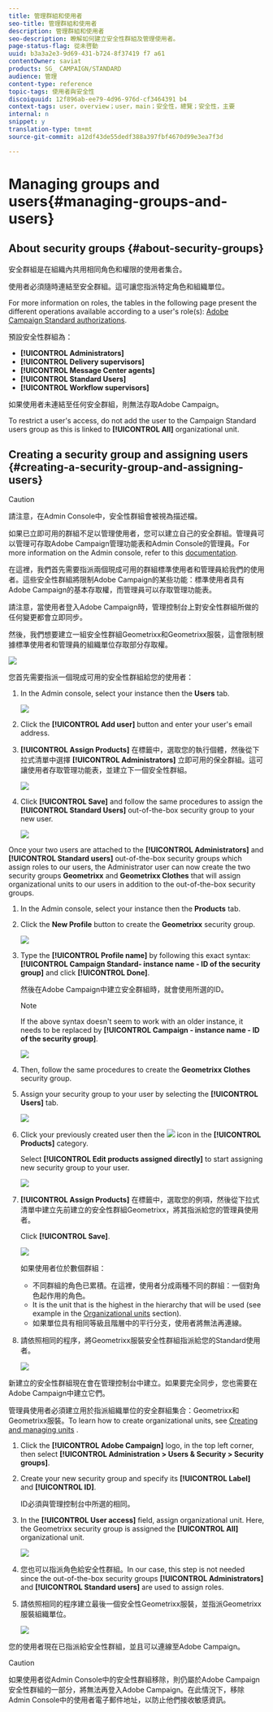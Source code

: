 ```yaml
---
title: 管理群組和使用者
seo-title: 管理群組和使用者
description: 管理群組和使用者
seo-description: 瞭解如何建立安全性群組及管理使用者。
page-status-flag: 從未啓動
uuid: b3a3a2e3-9d69-431-b724-8f37419 f7 a61
contentOwner: saviat
products: SG_ CAMPAIGN/STANDARD
audience: 管理
content-type: reference
topic-tags: 使用者與安全性
discoiquuid: 12f896ab-ee79-4d96-976d-cf3464391 b4
context-tags: user，overview；user，main；安全性，總覽；安全性，主要
internal: n
snippet: y
translation-type: tm+mt
source-git-commit: a12df43de55dedf388a397fbf4670d99e3ea7f3d

---
```



# Managing groups and users{#managing-groups-and-users}

## About security groups {#about-security-groups}

安全群組是在組織內共用相同角色和權限的使用者集合。

使用者必須隨時連結至安全群組。這可讓您指派特定角色和組織單位。

For more information on roles, the tables in the following page present the different operations available according to a user's role(s): [Adobe Campaign Standard authorizations](https://docs.campaign.adobe.com/doc/standard/en/Technotes/AdobeCampaign-ACSRights.pdf).

預設安全性群組為：

* **[!UICONTROL Administrators]**
* **[!UICONTROL Delivery supervisors]**
* **[!UICONTROL Message Center agents]**
* **[!UICONTROL Standard Users]**
* **[!UICONTROL Workflow supervisors]**

如果使用者未連結至任何安全群組，則無法存取Adobe Campaign。

To restrict a user's access, do not add the user to the Campaign Standard users group as this is linked to **[!UICONTROL All]** organizational unit.

## Creating a security group and assigning users {#creating-a-security-group-and-assigning-users}

>[!CAUTION]
>
>請注意，在Admin Console中，安全性群組會被視為描述檔。

如果已立即可用的群組不足以管理使用者，您可以建立自己的安全群組。管理員可以管理可存取Adobe Campaign管理功能表和Admin Console的管理員。For more information on the Admin console, refer to this [documentation](https://helpx.adobe.com/enterprise/managing/user-guide.html).

在這裡，我們首先需要指派兩個現成可用的群組標準使用者和管理員給我們的使用者。這些安全性群組將限制Adobe Campaign的某些功能：標準使用者具有Adobe Campaign的基本存取權，而管理員可以存取管理功能表。

請注意，當使用者登入Adobe Campaign時，管理控制台上對安全性群組所做的任何變更都會立即同步。

然後，我們想要建立一組安全性群組Geometrixx和Geometrixx服裝，這會限制根據標準使用者和管理員的組織單位存取部分存取權。

![](assets/ootb_security_group_1.png)

您首先需要指派一個現成可用的安全性群組給您的使用者：

1. In the Admin console, select your instance then the **Users** tab.

   ![](assets/manage_security_group_2.png)

1. Click the **[!UICONTROL Add user]** button and enter your user's email address.
1. **[!UICONTROL Assign Products]** 在標籤中，選取您的執行個體，然後從下拉式清單中選擇 **[!UICONTROL Administrators]** 立即可用的保全群組。這可讓使用者存取管理功能表，並建立下一個安全性群組。

   ![](assets/ootb_security_group_2.png)

1. Click **[!UICONTROL Save]** and follow the same procedures to assign the **[!UICONTROL Standard Users]** out-of-the-box security group to your new user.

   ![](assets/ootb_security_group_3.png)

Once your two users are attached to the **[!UICONTROL Administrators]** and **[!UICONTROL Standard users]** out-of-the-box security groups which assign roles to our users, the Administrator user can now create the two security groups **Geometrixx** and **Geometrixx Clothes** that will assign organizational units to our users in addition to the out-of-the-box security groups.

1. In the Admin console, select your instance then the **Products** tab.
1. Click the **New Profile** button to create the **Geometrixx** security group.

   ![](assets/create_security_1.png)

1. Type the **[!UICONTROL Profile name]** by following this exact syntax: **[!UICONTROL Campaign Standard- instance name - ID of the security group]** and click **[!UICONTROL Done]**.

   然後在Adobe Campaign中建立安全群組時，就會使用所選的ID。

   >[!NOTE]
   >
   >If the above syntax doesn't seem to work with an older instance, it needs to be replaced by **[!UICONTROL Campaign - instance name - ID of the security group]**.

   ![](assets/manage_security_group_1.png)

1. Then, follow the same procedures to create the **Geometrixx Clothes** security group.
1. Assign your security group to your user by selecting the **[!UICONTROL Users]** tab.

   ![](assets/manage_security_group_2.png)

1. Click your previously created user then the ![](assets/managing_security_group_10.png) icon in the **[!UICONTROL Products]** category.

   Select **[!UICONTROL Edit products assigned directly]** to start assigning new security group to your user.

   ![](assets/manage_security_group_8.png)

1. **[!UICONTROL Assign Products]** 在標籤中，選取您的例項，然後從下拉式清單中建立先前建立的安全性群組Geometrixx，將其指派給您的管理員使用者。

   Click **[!UICONTROL Save]**.

   ![](assets/manage_security_group_3.png)

   如果使用者位於數個群組：

   * 不同群組的角色已累積。在這裡，使用者分成兩種不同的群組：一個對角色起作用的角色。
   * It is the unit that is the highest in the hierarchy that will be used (see example in the [Organizational units](../../administration/using/organizational-units.md) section).
   * 如果單位具有相同等級且階層中的平行分支，使用者將無法再連線。

1. 請依照相同的程序，將Geometrixx服裝安全性群組指派給您的Standard使用者。

   ![](assets/manage_security_group_9.png)

新建立的安全性群組現在會在管理控制台中建立。如果要完全同步，您也需要在Adobe Campaign中建立它們。

管理員使用者必須建立用於指派組織單位的安全群組集合：Geometrixx和Geometrixx服裝。To learn how to create organizational units, see [Creating and managing units](../../administration/using/organizational-units.md#creating-and-managing-units) .

1. Click the **[!UICONTROL Adobe Campaign]** logo, in the top left corner, then select **[!UICONTROL Administration > Users & Security > Security groups]**.
1. Create your new security group and specify its **[!UICONTROL Label]** and **[!UICONTROL ID]**.

   ID必須與管理控制台中所選的相同。

1. In the **[!UICONTROL User access]** field, assign organizational unit. Here, the Geometrixx security group is assigned the **[!UICONTROL All]** organizational unit.

   ![](assets/manage_security_group_6.png)

1. 您也可以指派角色給安全性群組。In our case, this step is not needed since the out-of-the-box security groups **[!UICONTROL Administrators]** and **[!UICONTROL Standard users]** are used to assign roles.
1. 請依照相同的程序建立最後一個安全性Geometrixx服裝，並指派Geometrixx服裝組織單位。

   ![](assets/manage_security_group_7.png)

您的使用者現在已指派給安全性群組，並且可以連線至Adobe Campaign。

>[!CAUTION]
>
>如果使用者從Admin Console中的安全性群組移除，則仍屬於Adobe Campaign安全性群組的一部分，將無法再登入Adobe Campaign。在此情況下，移除Admin Console中的使用者電子郵件地址，以防止他們接收敏感資訊。

